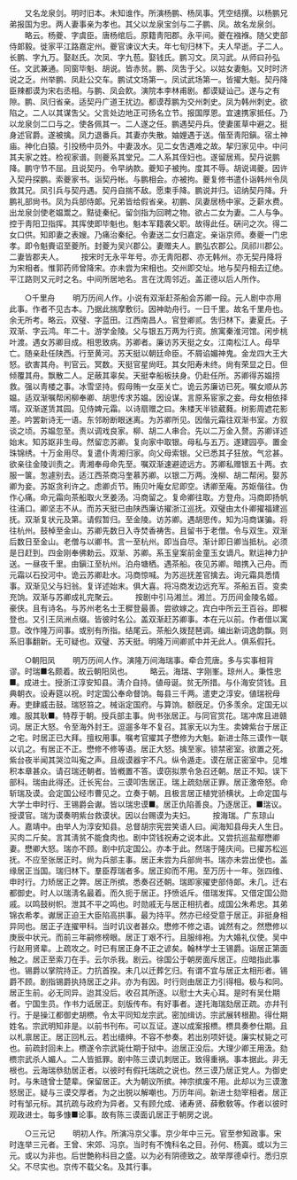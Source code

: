 <!-- { "loadSidebar": true } -->
　　又名龙泉剑。明时旧本。未知谁作。所演杨鹏、杨凤事。凭空结撰。以杨鹏兄弟报国为忠。两人妻事亲为孝也。其父以龙泉宝剑与二子鹏、凤。故名龙泉剑。 
　　略云。杨夔、字虞臣。唐杨绾后。原籍靑阳郡。永平间。夔在襁褓。随父吏部侍郞毅。徙家平江路嘉定州。夔官谏议大夫。年七旬归林下。夫人早逝。子二人。长鹏、字九万。娶赵氏。次凤、字九苞。娶钱氏。鹏习文。凤习武。从师曰孙弘任。文武兼通。同窗毕魁、胡说。皆赤贫。鹏、凤吿于父。以姑女妻魁。又时时济说之乏。州举鹏、凤赴公交车。鹏试文场第一。凤试武场第一。皆擢大魁。契丹降臣辣都谟为宋右丞相。与鹏、凤会飮。演院本李林甫剧。都谟疑讪己。遂与之有隙。鹏、凤归省亲。适契丹广道王扰边。都谟荐鹏为交州刺史。凤为韩州刺史。欲陷之。二人以其谋吿父。父言处边地正可扬名立节。报国厚恩。宜速携家抵任。乃以龙泉剑二口与之。使各佩其一。二人遂之任。鹏遇契丹兵。使妻匿草中避之。挺身述官爵。遂被擒。凤力退番兵。其妻亦失散。妯娌遇于送。偕至靑阳鎭。宿土神庙。神化白猿。引投杨中员外。中妻汲水。见二女吿遇难之故。挈归家见中。中问其夫家之姓。检视家谱。则夔系其堂兄。二人系其侄妇也。遂留居焉。契丹说鹏降。鹏守节不屈。且说契丹。令早纳款。夔知子被拘。度其不辱。胡说谒夔。因许入契丹探鹏。索夔家书。诣契丹帐。与鹏相会。亦被拘。夔复修书遣仆诣韩州令凤救其兄。凤引兵与契丹遇。契丹自揣不敌。愿束手降。鹏说并归。诏纳契丹降。升鹏礼部尙书。凤为兵部侍郞。兄弟皆给假省亲。初鹏、凤妻居杨中家。乏薪水费。出龙泉剑使老媪鬻之。黠徒秦纪。留剑指为回聘之物。欲占二女为妻。二人与争。控于靑阳卫指挥。其挥使即毕魁也。魁本军籍袭父职。故得此任。硏问之次。得二女口供。知即妻之表嫂。乃痛治秦纪。令妻送二女归嘉定。亲诣京师。奏夔一门忠孝。即令魁賷诏至夔所。封夔为吴兴郡公。妻赠夫人。鹏弘农郡公。凤祁川郡公。二妻皆郡夫人。 
　　按宋时无永平年号。亦无靑阳郡、亦无韩州。亦无契丹降将为宋相者。惟郭药师曾降宋。亦未尝为宋相也。交州即交址。地与契丹相去辽绝。平江路则又元时之名。中间所居地名。言在沈周邻近。盖正德以后人所作。 

　　○千里舟 
　　明万历间人作。小说有双渐赶茶船会苏卿一段。元人剧中亦用此事。作者不见古本。乃据此揣摩敷衍。因神助舟行。一日千里。故名千里舟也。余无所考。略云。双璧、字蓝田。江西南昌人。官登卿贰。吿归林下。妻夏氏。子双渐、字云鸿。年二十。游学金陵。父与银五万两为行资。旅寓秦淮河馆。闲步桃叶渡。遇女苏卿目成。相思致病。苏卿者。廉访苏天挺之女。江南松江人。母早亡。随亲赴任陕西。行至黄河。苏天挺以朝廷命臣。不屑谄媚神鬼。金龙四大王大怒。欲害其舟。判官云。冥数。天挺官星尙旺。其女阳寿未终。尙有荣显之日。但倾覆其舟。飘散二人。足蔽其辜矣。天挺幸船板扶身。仍赴任所。苏卿得苏媪捞救。强以靑楼之事。冰雪坚持。假母贿一女巫关亡。诡云苏廉访已死。嘱女顺从苏媪。适双渐嘱帮闲柳奉卿、胡思传求苏媪。因设谋。言原系宦家之妾。母女相依择壻。双渐遂赁其园。见侍婢元霜。以诗扇赠之曰。朱楼天半锁葳蕤。树影周遮花影差。吟罢新诗无一语。东邻盼断眼迷离。为苏卿所见。因偕元霜往双渐书室。方叙谈之顷。苏媪忽至。责以调戏良家。柳、胡二人串合。先以二万金入赘。苏卿详述始末。知苏妪非生母。然留恋苏卿。复向家中取银。母私与五万。遂建园亭。置金珠锦绣。十万金用尽。复遣仆靑湘归家。向父母索银。父已悉其子狂放。气忿甚。欲亲往金陵训责之。靑湘奉母命先至。嘱双渐速避迹远方。苏卿私赠银五十两。衣服一箧。怱遽别去。适江西茶商冯奎慕苏卿。以银二万两。浼柳、胡二帮闲。娶苏卿为妾。苏妪贪利许之。虑卿贞节。贿贝叶庵女尼即空。诱卿至庵。苏妪偕往。伪作心痛。命元霜向茶船取火烹姜汤。冯商留之。复命卿往取。方登舟。冯商即扬帆往浦口。卿坚志不从。而苏天挺已由陕西廉访擢浙江巡抚。双璧由太仆卿擢福建巡抚。双渐复状元及第。请假暂归。至金陵。访苏卿。遇胡思传。知为冯商谋骗。将往杭州。鼓棹至金山。苏卿先数日入寺焚香祷吿。且留书于老僧。令与双生。双渐后数日至金山。老僧与以卿书。言一至杭州。即当自尽。渐计即日卿当抵杭。必须是日赶到。四金刚奉佛勅云。双渐、苏卿。系玉皇案前金童玉女谪凡。默运神力护送。一昼夜千里。由鎭江至杭州。泊舟塘栖。遇茶船。夜见苏卿。暗携入己舟。而元霜以石投河中。诡云苏卿赴水。冯商惊喊。为苏巡抚差官擒去。询元霜具悉情事。双渐见父与妇翁。复详述始末。俱大喜。将冯商发边远充军。茶船五百。变卖充饷。双渐与苏卿成礼完聚云。 
　　按剧中引马湘兰。湘兰。万历间金陵名姬。豪侠。且有诗名。与苏州老名士王穉登最善。尝欲嫁之。宾白中所云王百谷。即穉登也。又引王凤洲点缀。皆彼时名公。盖双渐赶苏卿事。本在元以前。作者借以寓意。改作隆万间事。或别有所指。结尾云。茶船久拨琵琶调。编出新词逸韵飘。则系旧事翻新。无可疑也。双璧、苏天挺。明隆万间卿贰中并无此人。俱系假托。 

　　○朝阳凤 
　　明万历间人作。演隆万间海瑞事。牵合荒唐。多与实事相背谬。时瑞■名颇着。故云朝阳凤也。 
　　略云。海瑞、字刚峯。琼州人。秉性忠■。成进士。授浙江淳安知县。淸介自持。値母诞。贫无所措。与仆海安贷钱。且典朝衣。设寿筵以祝。时定国公奉命督饷。每县三千两。遣吏之淳安。値瑞祝母寿。吏肆威击鼓。瑞怒笞之。械诣定国府。与算饷。额旣足。仍多羡余。定国无以难。服其耿■。特荐于朝。授兵部主事。尙书张居正。与同官赏花。瑞冲席且进赣词。居正大怒。令至海外封王。逗遛多年不复召。其家无以为生。卖婢紫台于居正之宅。时居正已大拜。擅权用事。嘱考官擢其子懋修为大魁。新进士陈三谟作一联以讥之。有居正不正。懋修不修等语。居正大怒。擒至家。锁禁密室。欲置之死。紫台夜半闻其哭泣叫寃之声。且觇谟器宇不凡。纵令遁走。谟在居正密室中。见堆积本章甚众。请召瑞还朝者。皆槪置不答。谟窃拟票令急召还朝。居正不知。误下部科。瑞由此得还。迁长宪台。三谟叩吿居正。瑞上疏劾居正罪。居正激帝怒。命斩瑞及谟。会定国公经市曹见之。立奏于朝。且极言居正植党骄横状。上命定国与大学士申时行、王锡爵会谳。皆以瑞忠谟■。居正仇陷善良。乃逐居正。■瑞议。授谟官。瑞为谟奏明紫台救谟状。因以台赐谟为夫妇。 
　　按海瑞。广东琼山人。嘉靖中。由举人为淳安知县。总督胡宗宪尝笑语人曰。闻海知县母夫人生日。买肉二斤矣。言其淸贫不能食肉也。剧中贷钱祝寿之说本此。又尝抗巡盐鄢懋卿妻。懋卿大怒。瑞亦不顾。剧中抗定国公。亦本于此。然瑞于隆庆间。已擢苏松巡抚。不应至张居正时。尙为兵部主事。居正未尝为兵部尙书。瑞亦未尝出使也。盖缘居正当国。瑞归林下。羣臣荐瑞者多。居正抑而不用。至万历十一年。张四维、申时行。力矫居正之弊。居正所摈。悉奏召还朝。瑞即家擢吏部侍郞。未几。迁右都御史。时人以瑞淸名最着。而久扼于居正。抒愤诋斥。借瑞发挥。又借定国公勋戚。以鸣鼓树帜。泄其不平之鸣也。时勋戚无与居正相抗者。成国公朱希忠。其弟锦衣希孝。谳居正迫王大臣陷高拱事。最为持平。然亦已经受意于居正。非挺身相异同也。居正子连擢甲科。当时讥议者甚众。懋修不修之语。诚然有之。然懋修以庚辰中状元。而前三年嗣修榜眼。居正丁艰不行。且服绯袍。为大婚礼仪使。吴中行赵用贤辈。上疏攻之。时已有居正身不正之谚矣。翰林学士王锡爵。诣居正第面触之。居正至索刀在手。云尔杀我。剧云。徐国公于朝房面斥居正。应暗指此事也。锡爵以掌院持正。力抗首揆。未几以迁葬乞归。有谓不宜与居正太相形者。锡爵不顾。剧指锡爵执持居正之非。亦为有因。时行则由居正力引得相。极与和同。居正生前。必无同异。迨其没后。收召其所逐。以慰士大夫心耳。是时有吴仕期者。宁国生员。作书力诋居正。刻版传布。有好事者。遂托海瑞劾居正疏。亦幷刊行。于是操江都御史胡槚。令太平同知龙宗武。密加缉访。宗武展转根勘。得仕期姓名。宗武明知非是。以前书刊布。可以互证。遂以成案报槚。槚具奏参仕期。且以札禀居正。居正回札云。若出缙绅。不容不参奏。若出别项奸徒。廉实杖毙之可也。前疏封回未上。槚遂令宗武毙仕期于狱中。迨居正没后。大理少卿王用汲。劾槚宗武杀人媚人。二人皆抵罪。剧中陈三谟讥刺居正。致得重祸。事本据此。非无根也。云海瑞叅劾居正者。以彼时有假托瑞疏之说也。然三谟乃居正党人。为御史时。与朱琏曾士楚辈。保留居正。大为朝议所摈。神宗摈废不用。此却以为三谟激怒居正。疑与三谟交厚者。为之出脱以解嘲也。万历年间。新进士劾宰相者。居正时有邹元标。其抗疏与政府为异者。又有顾允成、诸寿贤、薛敷敎等。作者以彼时观政进士。每多慷■论事。故有陈三谟面讥居正于朝房之说。 

　　○三元记 
　　明初人作。所演冯京父事。京少年中三元。官至参知政事。宋时连举三元者。王曾、宋郊、冯京。当时有不愧科名之目。孙何、杨寘。或以为三元。或以为非也。后世艶称科目之盛。以为必有阴德致之。故举厚德卓行。悉归京父。不尽实也。京传不载父名。及其行事。 
